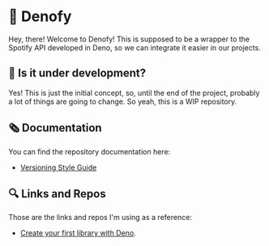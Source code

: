 # 🦕 Denofy
Hey, there! Welcome to Denofy! This is supposed to be a wrapper to the Spotify API developed in Deno, so we can integrate it easier in our projects.

## 🚧 Is it under development?
Yes! This is just the initial concept, so, until the end of the project, probably a lot of things are going to change. So yeah, this is a WIP repository.

## 🗞️ Documentation
You can find the repository documentation here:

* [Versioning Style Guide](./docs/versioning-style-guide.md)

## 🔍 Links and Repos
Those are the links and repos I'm using as a reference:

* [Create your first library with Deno](https://dev.to/brunnerlivio/create-your-first-module-with-deno-575k).